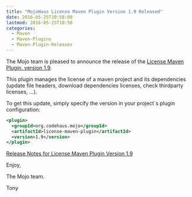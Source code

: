 ```yaml
---
title: "MojoHaus License Maven Plugin Version 1.9 Released"
date: 2016-05-25T10:58:00
lastmod: 2016-05-25T10:58
categories:
  - Maven
  - Maven-Plugins
  - Maven-Plugin-Releases
---
```

The Mojo team is pleased to announce the release of the [License Maven Plugin,
version 1.9](https://mojo.codehaus.org/license-maven-plugin).

This plugin manages the license of a maven project and its dependencies (update
file headers, download dependencies licenses, check thirdparty licenses, ...).

To get this update, simply specify the version in your project`s plugin
configuration: 

```xml
<plugin>
  <groupId>org.codehaus.mojo</groupId>
  <artifactId>license-maven-plugin</artifactId>
  <version>1.9</version>
</plugin>
```

[Release Notes for License Maven Plugin Version 1.9](https://github.com/mojohaus/license-maven-plugin/issues?q=milestone%3A1.9)

Enjoy,

The Mojo team.

Tony
